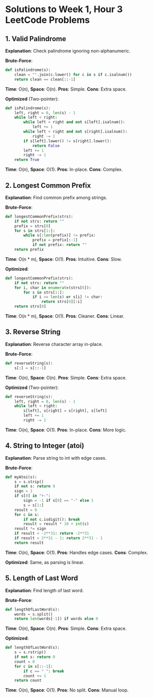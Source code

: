# Solutions to Week 1, Hour 3 LeetCode Problems

## 1. Valid Palindrome
**Explanation**: Check palindrome ignoring non-alphanumeric.

**Brute-Force**:
```python
def isPalindrome(s):
    clean = "".join(c.lower() for c in s if c.isalnum())
    return clean == clean[::-1]
```
**Time**: O(n), **Space**: O(n). **Pros**: Simple. **Cons**: Extra space.

**Optimized** (Two-pointer):
```python
def isPalindrome(s):
    left, right = 0, len(s) - 1
    while left < right:
        while left < right and not s[left].isalnum():
            left += 1
        while left < right and not s[right].isalnum():
            right -= 1
        if s[left].lower() != s[right].lower():
            return False
        left += 1
        right -= 1
    return True
```
**Time**: O(n), **Space**: O(1). **Pros**: In-place. **Cons**: Complex.

## 2. Longest Common Prefix
**Explanation**: Find common prefix among strings.

**Brute-Force**:
```python
def longestCommonPrefix(strs):
    if not strs: return ""
    prefix = strs[0]
    for s in strs[1:]:
        while s[:len(prefix)] != prefix:
            prefix = prefix[:-1]
            if not prefix: return ""
    return prefix
```
**Time**: O(n * m), **Space**: O(1). **Pros**: Intuitive. **Cons**: Slow.

**Optimized**:
```python
def longestCommonPrefix(strs):
    if not strs: return ""
    for i, char in enumerate(strs[0]):
        for s in strs[1:]:
            if i >= len(s) or s[i] != char:
                return strs[0][:i]
    return strs[0]
```
**Time**: O(n * m), **Space**: O(1). **Pros**: Cleaner. **Cons**: Linear.

## 3. Reverse String
**Explanation**: Reverse character array in-place.

**Brute-Force**:
```python
def reverseString(s):
    s[:] = s[::-1]
```
**Time**: O(n), **Space**: O(n). **Pros**: Simple. **Cons**: Extra space.

**Optimized** (Two-pointer):
```python
def reverseString(s):
    left, right = 0, len(s) - 1
    while left < right:
        s[left], s[right] = s[right], s[left]
        left += 1
        right -= 1
```
**Time**: O(n), **Space**: O(1). **Pros**: In-place. **Cons**: More logic.

## 4. String to Integer (atoi)
**Explanation**: Parse string to int with edge cases.

**Brute-Force**:
```python
def myAtoi(s):
    s = s.strip()
    if not s: return 0
    sign = 1
    if s[0] in "+-":
        sign = -1 if s[0] == "-" else 1
        s = s[1:]
    result = 0
    for c in s:
        if not c.isdigit(): break
        result = result * 10 + int(c)
    result *= sign
    if result < -2**31: return -2**31
    if result > 2**31 - 1: return 2**31 - 1
    return result
```
**Time**: O(n), **Space**: O(1). **Pros**: Handles edge cases. **Cons**: Complex.

**Optimized**: Same, as parsing is linear.

## 5. Length of Last Word
**Explanation**: Find length of last word.

**Brute-Force**:
```python
def lengthOfLastWord(s):
    words = s.split()
    return len(words[-1]) if words else 0
```
**Time**: O(n), **Space**: O(n). **Pros**: Simple. **Cons**: Extra space.

**Optimized**:
```python
def lengthOfLastWord(s):
    s = s.rstrip()
    if not s: return 0
    count = 0
    for c in s[::-1]:
        if c == " ": break
        count += 1
    return count
```
**Time**: O(n), **Space**: O(1). **Pros**: No split. **Cons**: Manual loop.